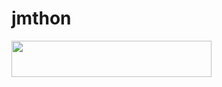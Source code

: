 # jmthon

<p align="left"><a href="https://heroku.com/deploy?template=https://github.com/updatedh/roz"> <img src="https://img.shields.io/badge/Deploy%20To%20Heroku-purple?style=for-the-badge&logo=heroku" width="320" height="58.45"/></a></p>
